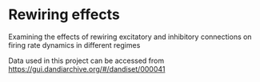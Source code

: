# Rewiring effects
Examining the effects of rewiring excitatory and inhibitory connections on firing rate dynamics in different regimes


Data used in this project can be accessed from https://gui.dandiarchive.org/#/dandiset/000041
